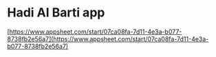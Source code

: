 # Hadi Al Barti app

[https://www.appsheet.com/start/07ca08fa-7d11-4e3a-b077-8738fb2e56a7](https://www.appsheet.com/start/07ca08fa-7d11-4e3a-b077-8738fb2e56a7)
